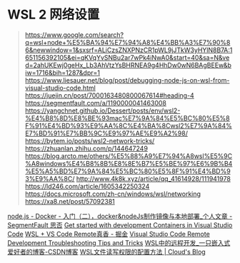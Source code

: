 # WSL 2 网络设置





> https://www.google.com/search?q=wsl+node+%E5%BA%94%E7%94%A8%E4%BB%A3%E7%90%86&newwindow=1&sxsrf=ALiCzsZNXPNzCR1pWL9jJTkW3yHYlN8B7A:1651156392105&ei=qKVqYvSNBu2ar7wPk4iNwA0&start=40&sa=N&ved=2ahUKEwj0geHx_Lb3AhVtzYsBHRNEA9g4HhDw0wN6BAgBEEw&biw=1716&bih=1287&dpr=1
> https://www.liesauer.net/blog/post/debugging-node-js-on-wsl-from-visual-studio-code.html
> https://juejin.cn/post/7000163480800067614#heading-4
> https://segmentfault.com/a/1190000041463008
> https://yangchnet.github.io/Dessert/posts/env/wsl2-%E4%B8%8D%E8%BE%93mac%E7%9A%84%E5%BC%80%E5%8F%91%E4%BD%93%E9%AA%8C%E4%BA%8Cwsl2%E7%9A%84%E7%BD%91%E7%BB%9C%E9%97%AE%E9%A2%98/
> https://bytem.io/posts/wsl2-network-tricks/
> https://zhuanlan.zhihu.com/p/144647249
> https://blog.arcto.me/others/%E5%88%A9%E7%94%A8wsl%E5%9C%A8windows%E4%B8%8B%E8%8E%B7%E5%BE%97%E6%9B%B4%E5%A5%BD%E7%9A%84%E5%BC%80%E5%8F%91%E4%BD%93%E9%AA%8C/
> http://www.4k8k.xyz/article/qq_41614928/111941978
> https://ld246.com/article/1605342250324
> https://docs.microsoft.com/zh-cn/windows/wsl/networking
> https://xa8.net/post/57092381

[node.js - Docker - 入门（二），docker&nodeJs制作镜像与本地部署_个人文章 - SegmentFault 思否](https://segmentfault.com/a/1190000022873951)
[Get started with development Containers in Visual Studio Code](https://code.visualstudio.com/docs/remote/containers-tutorial)
[WSL + VS Code Remote真香 - 掘金](https://juejin.cn/post/6844904021216460808#heading-9)
[Visual Studio Code Remote Development Troubleshooting Tips and Tricks](https://code.visualstudio.com/docs/remote/troubleshooting#_questions-and-feedback)
[WSL中的远程开发_一只嵌入式爱好者的博客-CSDN博客](https://blog.csdn.net/weixin_45905650/article/details/121904924)
[WSL文件读写权限的配置方法 | Cloud's Blog](http://zuyunfei.com/2018/06/15/file-system-configuration-in-wsl/)
